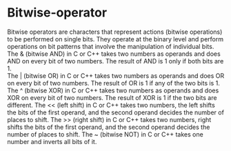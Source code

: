 # Bitwise-operator
Bitwise operators are characters that represent actions (bitwise operations) to be performed on single bits. They operate at the binary level and perform operations on bit patterns that involve the manipulation of individual bits.
The & (bitwise AND) in C or C++ takes two numbers as operands and does AND on every bit of two numbers. The result of AND is 1 only if both bits are 1.  
The | (bitwise OR) in C or C++ takes two numbers as operands and does OR on every bit of two numbers. The result of OR is 1 if any of the two bits is 1. 
The ^ (bitwise XOR) in C or C++ takes two numbers as operands and does XOR on every bit of two numbers. The result of XOR is 1 if the two bits are different. 
The << (left shift) in C or C++ takes two numbers, the left shifts the bits of the first operand, and the second operand decides the number of places to shift. 
The >> (right shift) in C or C++ takes two numbers, right shifts the bits of the first operand, and the second operand decides the number of places to shift. 
The ~ (bitwise NOT) in C or C++ takes one number and inverts all bits of it. 
